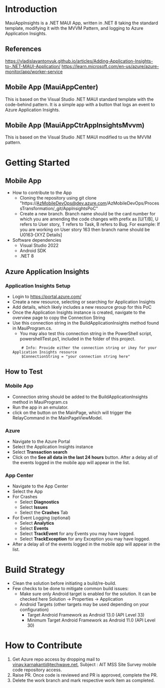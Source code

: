 # Introduction 
MauiAppInsights is a .NET MAUI App, written in .NET 8 taking the standard template, modifying it with the MVVM Pattern, and logging to Azure Application Insights.

## References
https://vladislavantonyuk.github.io/articles/Adding-Application-Insights-to-.NET-MAUI-Application/
https://learn.microsoft.com/en-us/azure/azure-monitor/app/worker-service 

## Mobile App (MauiAppCenter)
This is based on the Visual Studio .NET MAUI standard template with the code-behind pattern. It is a simple app with a 
button that logs an event to Azure Application Insights.


## Mobile App (MauiAppCtrAppInsightsMvvm)
This is based on the Visual Studio .NET MAUI modified to us the MVVM pattern.

# Getting Started
## Mobile App
 - How to contribute to the App
    - Cloning the repository using git clone "https://AzMobileDevOps@dev.azure.com/AzMobileDevOps/ProcessTransformation/_git/AppInsightsPoC"
    - Create a new branch. Branch name should be the card number for which you are amending the code changes with prefix as [U/T/B], U refers to User story, T refers to Task, B refers to Bug. For example: If you are working on User story 163 then branch name should be U0163-[XYZ Details]
 - Software dependencies
    - Visual Studio 2022
    - Android SDK
    - .NET 8
## Azure Application Insights
### Application Insights Setup
 - Login to https://portal.azure.com/
 - Create a new resource, selecting or searching for Application Insights
 - Add details, which likely includes a new resource group for this PoC
 - Once the Application Insights instance is created, navigate to the overview page to copy the Connection String
 - Use this connection string in the BuildApplicationInsights method found in MauiProgram.cs.
    - You may also test this connection string in the PowerShell script, powershellTest.ps1, included in the folder of this project. 
    ```
        # Info: Provide either the connection string or ikey for your Application Insights resource
        $ConnectionString = "your connection string here"
    ```
## How to Test
### Mobile App
 - Connection string should be added to the BuildApplicationInsights method in MauiProgram.cs
 - Run the app in an emulator.
 - click on the button on the MainPage, which will trigger the RelayCommand in the MainPageViewModel.
### Azure
 - Navigate to the Azure Portal
 - Select the Application Insights instance 
 - Select **Transaction search**
 - Click on the **See all data in the last 24 hours** button. After a delay all of the events logged in the mobile app will appear in the list.

### App Center
 - Navigate to the App Center
 - Select the App
 - For Crashes
   - Select **Diagnostics**
   - Select **Issues**
   - Select the **Crashes** Tab
 - For Event Logging (optional)
   - Select **Analytics**
   - Select **Events**
   - Select **TrackEvent** for any Events you may have logged.
   - Select **TrackException** for any Exception you may have logged.
 - After a delay all of the events logged in the mobile app will appear in the list.
    
# Build Strategy
- Clean the solution before initiating a build/re-build.
- Few checks to be done to mitigate common build issues:
    - Make sure only Android target is enabled for the solution. It can be checked here Solution -> Properties -> Application
    - Android Targets (other targets may be used depending on your configuration)
        - Target Android Framework  as Android 13.0 (API Level 33)
        - Minimum Target Android Framework as Android 11.0 (API Level 30)
 
# How to Contribute
1. Get Azure repo access by dropping mail to vinay.karnakanti@techwave.net, Subject : AIT MSS Site Survey mobile code repository access.
1. Raise PR. Once code is reviewed and PR is approved, complete the PR.
1. Delete the work branch and mark respective work item as completed.
